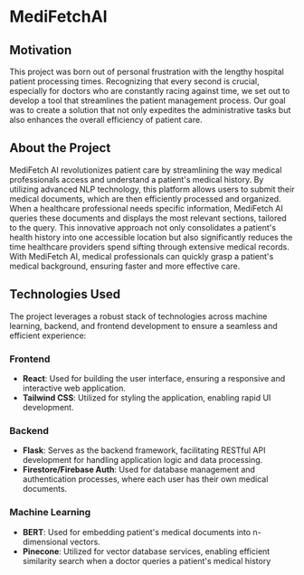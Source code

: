 # MediFetchAI

## Motivation

This project was born out of personal frustration with the lengthy hospital patient processing times. Recognizing that every second is crucial, especially for doctors who are constantly racing against time, we set out to develop a tool that streamlines the patient management process. Our goal was to create a solution that not only expedites the administrative tasks but also enhances the overall efficiency of patient care.

## About the Project

MediFetch AI revolutionizes patient care by streamlining the way medical professionals access and understand a patient's medical history. By utilizing advanced NLP technology, this platform allows users to submit their medical documents, which are then efficiently processed and organized. When a healthcare professional needs specific information, MediFetch AI queries these documents and displays the most relevant sections, tailored to the query. This innovative approach not only consolidates a patient's health history into one accessible location but also significantly reduces the time healthcare providers spend sifting through extensive medical records. With MediFetch AI, medical professionals can quickly grasp a patient's medical background, ensuring faster and more effective care.

## Technologies Used

The project leverages a robust stack of technologies across machine learning, backend, and frontend development to ensure a seamless and efficient experience:

### Frontend

- **React**: Used for building the user interface, ensuring a responsive and interactive web application.
- **Tailwind CSS**: Utilized for styling the application, enabling rapid UI development.

### Backend

- **Flask**: Serves as the backend framework, facilitating RESTful API development for handling application logic and data processing.
- **Firestore/Firebase Auth**: Used for database management and authentication processes, where each user has their own medical documents.

### Machine Learning

- **BERT**: Used for embedding patient's medical documents into n-dimensional vectors.
- **Pinecone**: Utilized for vector database services, enabling efficient similarity search when a doctor queries a patient's medical history
